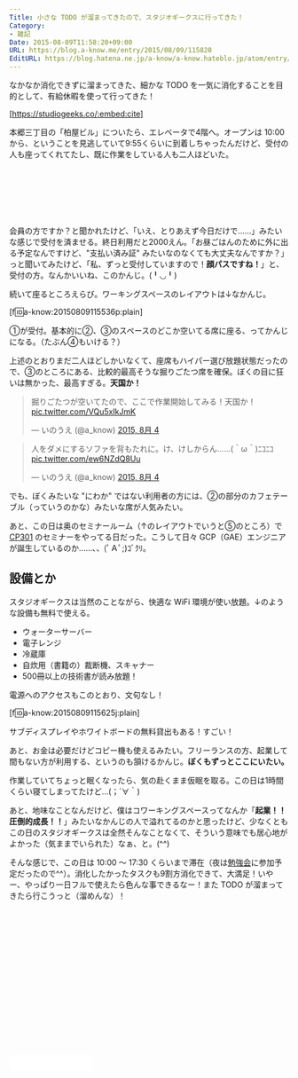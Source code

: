 ```yaml
---
Title: 小さな TODO が溜まってきたので、スタジオギークスに行ってきた！
Category:
- 雑記
Date: 2015-08-09T11:58:20+09:00
URL: https://blog.a-know.me/entry/2015/08/09/115820
EditURL: https://blog.hatena.ne.jp/a-know/a-know.hateblo.jp/atom/entry/8454420450104998048
---
```


なかなか消化できずに溜まってきた、細かな TODO を一気に消化することを目的として、有給休暇を使って行ってきた！




[https://studiogeeks.co/:embed:cite]




本郷三丁目の「柏屋ビル」についたら、エレベータで4階へ。オープンは 10:00 から、ということを見逃していて9:55くらいに到着しちゃったんだけど、受付の人も座ってくれてたし、既に作業をしている人も二人ほどいた。



<!-- more -->


<script async src="//pagead2.googlesyndication.com/pagead/js/adsbygoogle.js"></script>
<!-- article-top -->
<ins class="adsbygoogle"
     style="display:inline-block;width:728px;height:90px"
     data-ad-client="ca-pub-3463034538369189"
     data-ad-slot="8367620130"></ins>
<script>
(adsbygoogle = window.adsbygoogle || []).push({});
</script>


会員の方ですか？と聞かれたけど、「いえ、とりあえず今日だけで......」みたいな感じで受付を済ませる。終日利用だと2000えん。「お昼ごはんのために外に出る予定なんですけど、"支払い済み証" みたいなのなくても大丈夫なんですか？」っと聞いてみたけど、「私、ずっと受付していますので！**顔パスですね！**」と、受付の方。なんかいいね、このかんじ。(╹◡╹)


続いて座るところえらび。ワーキングスペースのレイアウトは↓なかんじ。



[f:id:a-know:20150809115536p:plain]


①が受付。基本的に②、③のスペースのどこか空いてる席に座る、ってかんじになる。（たぶん④もいける？）


上述のとおりまだ二人ほどしかいなくて、座席もハイパー選び放題状態だったので、③のところにある、比較的最高そうな掘りごたつ席を確保。ぼくの目に狂いは無かった、最高すぎる。<b>天国か！</b>


<blockquote class="twitter-tweet" lang="ja"><p lang="ja" dir="ltr">掘りごたつが空いてたので、ここで作業開始してみる！天国か！ <a href="http://t.co/VQu5xIkJmK">pic.twitter.com/VQu5xIkJmK</a></p>&mdash; いのうえ (@a_know) <a href="https://twitter.com/a_know/status/628372164173959169">2015, 8月 4</a></blockquote>
<script async src="//platform.twitter.com/widgets.js" charset="utf-8"></script>

<blockquote class="twitter-tweet" lang="ja"><p lang="ja" dir="ltr">人をダメにするソファを背もたれに。け、けしからん……(＾ω＾)ﾆｺﾆｺ <a href="http://t.co/ew6NZdQ8Uu">pic.twitter.com/ew6NZdQ8Uu</a></p>&mdash; いのうえ (@a_know) <a href="https://twitter.com/a_know/status/628372455267041280">2015, 8月 4</a></blockquote>
<script async src="//platform.twitter.com/widgets.js" charset="utf-8"></script>


でも、ぼくみたいな "にわか" ではない利用者の方には、②の部分のカフェテーブル（っていうのかな）みたいな席が人気みたい。


あと、この日は奥のセミナールーム（↑のレイアウトでいうと⑤のところ）で [CP301](http://www.topgate.co.jp/news/770) のセミナーをやってる日だった。こうして日々 GCP（GAE）エンジニアが誕生しているのか......、、(ﾟＡﾟ;)ｺﾞｸﾘ。


## 設備とか

スタジオギークスは当然のことながら、快適な WiFi 環境が使い放題。↓のような設備も無料で使える。


* ウォーターサーバー
* 電子レンジ
* 冷蔵庫
* 自炊用（書籍の）裁断機、スキャナー
* 500冊以上の技術書が読み放題！


電源へのアクセスもこのとおり、文句なし！




[f:id:a-know:20150809115625j:plain]




サブディスプレイやホワイトボードの無料貸出もある！すごい！


あと、お金は必要だけどコピー機も使えるみたい。フリーランスの方、起業して間もない方が利用する、というのも頷けるかんじ。**ぼくもずっとここにいたい。**


作業していてちょっと眠くなったら、気の赴くまま仮眠を取る。この日は1時間くらい寝てしまってたけど...(；´∀｀)


あと、地味なことなんだけど、僕はコワーキングスペースってなんか「**起業！！圧倒的成長！！**」みたいなかんじの人で溢れてるのかと思ったけど、少なくともこの日のスタジオギークスは全然そんなことなくて、そういう意味でも居心地がよかった（気ままでいられた）なぁ、と。(^^)



そんな感じで、この日は 10:00 〜 17:30 くらいまで滞在（夜は[勉強会](https://blog.a-know.me/entry/2015/08/05/000436)に参加予定だったので^^）。消化したかったタスクも9割方消化できて、大満足！いやー、やっぱり一日フルで使えたら色んな事できるなー！また TODO が溜まってきたら行こうっと（溜めんな）！


<script async src="//pagead2.googlesyndication.com/pagead/js/adsbygoogle.js"></script>
<!-- article-bottom2 -->
<ins class="adsbygoogle"
     style="display:inline-block;width:300px;height:250px"
     data-ad-client="ca-pub-3463034538369189"
     data-ad-slot="5274552934"></ins>
<script>
(adsbygoogle = window.adsbygoogle || []).push({});
</script>


<iframe src="//blog.hatena.ne.jp/a-know/a-know.hateblo.jp/subscribe/iframe" allowtransparency="true" frameborder="0" scrolling="no" width="150" height="28"></iframe>
